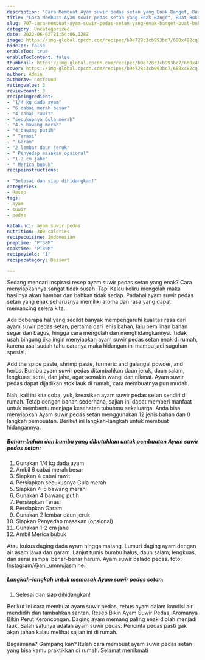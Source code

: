 ```yaml
---
description: "Cara Membuat Ayam suwir pedas setan yang Enak Banget, Buat Buka Puasa Bikin Ngiler"
title: "Cara Membuat Ayam suwir pedas setan yang Enak Banget, Buat Buka Puasa Bikin Ngiler"
slug: 707-cara-membuat-ayam-suwir-pedas-setan-yang-enak-banget-buat-buka-puasa-bikin-ngiler
category: Uncategorized
date: 2022-06-02T21:54:06.128Z
image: https://img-global.cpcdn.com/recipes/b9e728c3cb993bc7/680x482cq70/ayam-suwir-pedas-setan-foto-resep-utama.jpg
hideToc: false
enableToc: true
enableTocContent: false
thumbnail: https://img-global.cpcdn.com/recipes/b9e728c3cb993bc7/680x482cq70/ayam-suwir-pedas-setan-foto-resep-utama.jpg
cover: https://img-global.cpcdn.com/recipes/b9e728c3cb993bc7/680x482cq70/ayam-suwir-pedas-setan-foto-resep-utama.jpg
author: Admin
authorAv: notfound
ratingvalue: 3
reviewcount: 3
recipeingredient:
- "1/4 kg dada ayam"
- "6 cabai merah besar"
- "4 cabai rawit"
- "secukupnya Gula merah"
- "4-5 bawang merah"
- "4 bawang putih"
- " Terasi"
- " Garam"
- "2 lembar daun jeruk"
- " Penyedap masakan opsional"
- "1-2 cm jahe"
- " Merica bubuk"
recipeinstructions:

- "Selesai dan siap dihidangkan!"
categories:
- Resep
tags:
- ayam
- suwir
- pedas

katakunci: ayam suwir pedas 
nutrition: 300 calories
recipecuisine: Indonesian
preptime: "PT38M"
cooktime: "PT39M"
recipeyield: "1"
recipecategory: Dessert

---
```



Sedang mencari inspirasi resep ayam suwir pedas setan yang enak? Cara menyiapkannya sangat tidak susah. Tapi Kalau keliru mengolah maka hasilnya akan hambar dan bahkan tidak sedap. Padahal ayam suwir pedas setan yang enak seharusnya memiliki aroma dan rasa yang dapat memancing selera kita.


Ada beberapa hal yang sedikit banyak mempengaruhi kualitas rasa dari ayam suwir pedas setan, pertama dari jenis bahan, lalu pemilihan bahan segar dan bagus, hingga cara mengolah dan menghidangkannya. Tidak usah bingung jika ingin menyiapkan ayam suwir pedas setan enak di rumah, karena asal sudah tahu caranya maka hidangan ini mampu jadi suguhan spesial.

Add the spice paste, shrimp paste, turmeric and galangal powder, and herbs. Bumbu ayam suwir pedas ditambahkan daun jeruk, daun salam, lengkuas, serai, dan jahe, agar semakin wangi dan nikmat. Ayam suwir pedas dapat dijadikan stok lauk di rumah, cara membuatnya pun mudah.


Nah, kali ini kita coba, yuk, kreasikan ayam suwir pedas setan sendiri di rumah. Tetap dengan bahan sederhana, sajian ini dapat memberi manfaat untuk membantu menjaga kesehatan tubuhmu sekeluarga. Anda bisa menyiapkan Ayam suwir pedas setan menggunakan 12 jenis bahan dan 0 langkah pembuatan. Berikut ini langkah-langkah untuk membuat hidangannya.

<!--inarticleads1-->

##### Bahan-bahan dan bumbu yang dibutuhkan untuk pembuatan Ayam suwir pedas setan:

1. Gunakan 1/4 kg dada ayam
1. Ambil 6 cabai merah besar
1. Siapkan 4 cabai rawit
1. Persiapkan secukupnya Gula merah
1. Siapkan 4-5 bawang merah
1. Gunakan 4 bawang putih
1. Persiapkan  Terasi
1. Persiapkan  Garam
1. Gunakan 2 lembar daun jeruk
1. Siapkan  Penyedap masakan (opsional)
1. Gunakan 1-2 cm jahe
1. Ambil  Merica bubuk


Atau kukus daging dada ayam hingga matang. Lumuri daging ayam dengan air asam jawa dan garam. Lanjut tumis bumbu halus, daun salam, lengkuas, dan serai sampai benar-benar harum. Ayam suwir balado pedas. foto: Instagram/@ani_ummujasmine. 

<!--inarticleads2-->

##### Langkah-langkah untuk memasak Ayam suwir pedas setan:


1. Selesai dan siap dihidangkan!

Berikut ini cara membuat ayam suwir pedas, rebus ayam dalam kondisi air mendidih dan tambahkan santan. Resep Bikin Ayam Suwir Pedas, Aromanya Bikin Perut Keroncongan. Daging ayam memang paling enak diolah menjadi lauk. Salah satunya adalah ayam suwir pedas. Pencinta pedas pasti gak akan tahan kalau melihat sajian ini di rumah. 

Bagaimana? Gampang kan? Itulah cara membuat ayam suwir pedas setan yang bisa kamu praktikkan di rumah. Selamat menikmati
